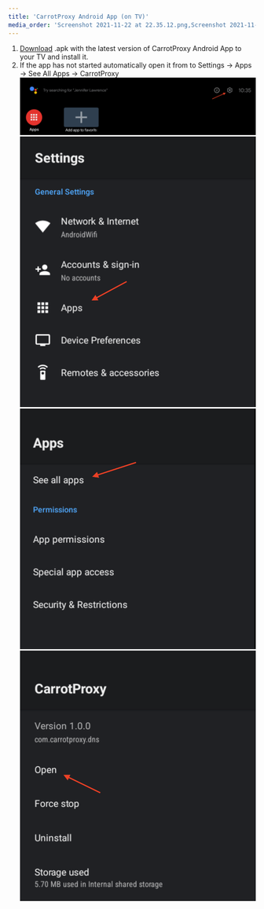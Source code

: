 ```yaml
---
title: 'CarrotProxy Android App (on TV)'
media_order: 'Screenshot 2021-11-22 at 22.35.12.png,Screenshot 2021-11-22 at 22.36.40.png,Screenshot 2021-11-22 at 22.37.23.png,Screenshot 2021-11-22 at 22.36.08.png'
---
```


1. [Download](https://www.carrotproxy.com/downloads/bin/android/com.carrotproxy.dns_1.0.0_e59cbbb-pure-release.apk) .apk with the latest version of CarrotProxy Android App to your TV and install it.
2. If the app has not started automatically open it from to Settings -> Apps -> See All Apps -> CarrotProxy
![Screenshot%202021-11-22%20at%2022.35.12](Screenshot%202021-11-22%20at%2022.35.12.png?resize=350) ![Screenshot%202021-11-22%20at%2022.36.08](Screenshot%202021-11-22%20at%2022.36.08.png?resize=300) ![Screenshot%202021-11-22%20at%2022.36.40](Screenshot%202021-11-22%20at%2022.36.40.png?resize=300) ![Screenshot%202021-11-22%20at%2022.37.23](Screenshot%202021-11-22%20at%2022.37.23.png?resize=300)
